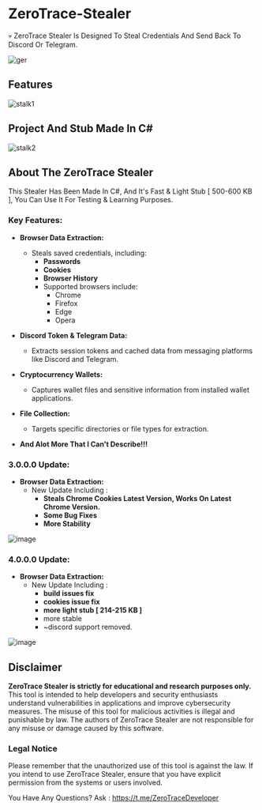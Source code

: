 # ZeroTrace-Stealer
💀 ZeroTrace Stealer Is Designed To Steal Credentials And Send Back To Discord Or Telegram.


![ger](https://github.com/user-attachments/assets/72a43569-c141-42ac-a1ce-dd0678fafc72)


## Features
![stalk1](https://github.com/user-attachments/assets/e5fedd25-c4b5-4faa-81e1-e7704c2c5b3e)


## Project And Stub Made In C#
![stalk2](https://github.com/user-attachments/assets/b6c62d25-a8b6-4114-99dc-3270a35df86d)


## About The ZeroTrace Stealer

This Stealer Has Been Made In C#, And It's Fast & Light Stub [ 500-600 KB ], You Can Use It For Testing & Learning Purposes.


### Key Features:
- **Browser Data Extraction:**
  - Steals saved credentials, including:
    - **Passwords**  
    - **Cookies**  
    - **Browser History**  
    - Supported browsers include:
      - Chrome
      - Firefox
      - Edge
      - Opera
- **Discord Token & Telegram Data:**
  - Extracts session tokens and cached data from messaging platforms like Discord and Telegram.
- **Cryptocurrency Wallets:**
  - Captures wallet files and sensitive information from installed wallet applications.
- **File Collection:**
  - Targets specific directories or file types for extraction.

- **And Alot More That I Can't Describe!!!**

### 3.0.0.0 Update:
- **Browser Data Extraction:**
  - New Update Including :
    - **Steals Chrome Cookies Latest Version, Works On Latest Chrome Version.**  
    - **Some Bug Fixes**  
    - **More Stability**  
  
![image](https://github.com/user-attachments/assets/dfb8452e-82a8-4936-919a-c116cf3d3c14)

### 4.0.0.0 Update:

- **Browser Data Extraction:**
  - New Update Including :
    - **build issues fix**  
    - **cookies issue fix**  
    - **more light stub [ 214-215 KB ]**
    - more stable
    - ~discord support removed.

![image](https://github.com/user-attachments/assets/52051666-8015-47aa-9adf-6b668e7d3a7a)


## Disclaimer
**ZeroTrace Stealer is strictly for educational and research purposes only.**  
This tool is intended to help developers and security enthusiasts understand vulnerabilities in applications and improve cybersecurity measures. The misuse of this tool for malicious activities is illegal and punishable by law. The authors of ZeroTrace Stealer are not responsible for any misuse or damage caused by this software.

### Legal Notice
Please remember that the unauthorized use of this tool is against the law. If you intend to use ZeroTrace Stealer, ensure that you have explicit permission from the systems or users involved.


You Have Any Questions? Ask : https://t.me/ZeroTraceDeveloper
